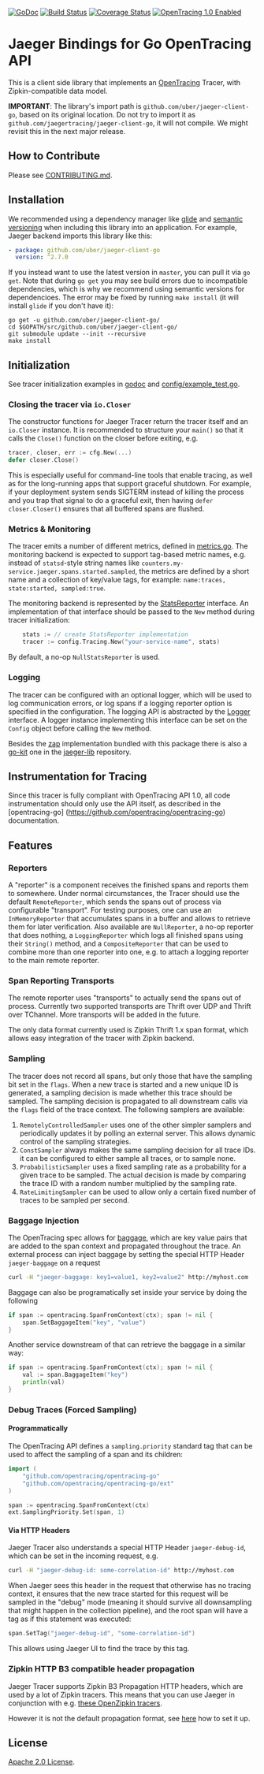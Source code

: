 [![GoDoc][doc-img]][doc] [![Build Status][ci-img]][ci] [![Coverage Status][cov-img]][cov] [![OpenTracing 1.0 Enabled][ot-img]][ot-url]

# Jaeger Bindings for Go OpenTracing API

This is a client side library that implements an
[OpenTracing](http://opentracing.io) Tracer,
with Zipkin-compatible data model.

**IMPORTANT**: The library's import path is `github.com/uber/jaeger-client-go`, based on its original location. Do not try to import it as `github.com/jaegertracing/jaeger-client-go`, it will not compile. We might revisit this in the next major release.

## How to Contribute

Please see [CONTRIBUTING.md](CONTRIBUTING.md).

## Installation

We recommended using a dependency manager like [glide](https://github.com/Masterminds/glide)
and [semantic versioning](http://semver.org/) when including this library into an application.
For example, Jaeger backend imports this library like this:

```yaml
- package: github.com/uber/jaeger-client-go
  version: ^2.7.0
```

If you instead want to use the latest version in `master`, you can pull it via `go get`.
Note that during `go get` you may see build errors due to incompatible dependencies, which is why
we recommend using semantic versions for dependencioes.  The error  may be fixed by running
`make install` (it will install `glide` if you don't have it):

```shell
go get -u github.com/uber/jaeger-client-go/
cd $GOPATH/src/github.com/uber/jaeger-client-go/
git submodule update --init --recursive
make install
```

## Initialization

See tracer initialization examples in [godoc](https://godoc.org/github.com/uber/jaeger-client-go/config#pkg-examples)
and [config/example_test.go](./config/example_test.go).

### Closing the tracer via `io.Closer`

The constructor functions for Jaeger Tracer return the tracer itself and an `io.Closer` instance.
It is recommended to structure your `main()` so that it calls the `Close()` function on the closer
before exiting, e.g.

```go
tracer, closer, err := cfg.New(...)
defer closer.Close()
```

This is especially useful for command-line tools that enable tracing, as well as
for the long-running apps that support graceful shutdown. For example, if your deployment
system sends SIGTERM instead of killing the process and you trap that signal to do a graceful
exit, then having `defer closer.Closer()` ensures that all buffered spans are flushed.

### Metrics & Monitoring

The tracer emits a number of different metrics, defined in
[metrics.go](metrics.go). The monitoring backend is expected to support
tag-based metric names, e.g. instead of `statsd`-style string names
like `counters.my-service.jaeger.spans.started.sampled`, the metrics
are defined by a short name and a collection of key/value tags, for
example: `name:traces, state:started, sampled:true`.

The monitoring backend is represented by the
[StatsReporter](stats_reporter.go) interface. An implementation
of that interface should be passed to the `New` method during
tracer initialization:

```go
    stats := // create StatsReporter implementation
    tracer := config.Tracing.New("your-service-name", stats)
```

By default, a no-op `NullStatsReporter` is used.

### Logging

The tracer can be configured with an optional logger, which will be
used to log communication errors, or log spans if a logging reporter
option is specified in the configuration. The logging API is abstracted
by the [Logger](logger.go) interface. A logger instance implementing
this interface can be set on the `Config` object before calling the
`New` method.

Besides the [zap](https://github.com/uber-go/zap) implementation
bundled with this package there is also a [go-kit](https://github.com/go-kit/kit)
one in the [jaeger-lib](https://github.com/uber/jaeger-lib) repository.

## Instrumentation for Tracing

Since this tracer is fully compliant with OpenTracing API 1.0,
all code instrumentation should only use the API itself, as described
in the [opentracing-go]
(https://github.com/opentracing/opentracing-go) documentation.

## Features

### Reporters

A "reporter" is a component receives the finished spans and reports
them to somewhere. Under normal circumstances, the Tracer
should use the default `RemoteReporter`, which sends the spans out of
process via configurable "transport". For testing purposes, one can
use an `InMemoryReporter` that accumulates spans in a buffer and
allows to retrieve them for later verification. Also available are
`NullReporter`, a no-op reporter that does nothing, a `LoggingReporter`
which logs all finished spans using their `String()` method, and a
`CompositeReporter` that can be used to combine more than one reporter
into one, e.g. to attach a logging reporter to the main remote reporter.

### Span Reporting Transports

The remote reporter uses "transports" to actually send the spans out
of process. Currently two supported transports are Thrift over UDP
and Thrift over TChannel. More transports will be added in the future.

The only data format currently used is Zipkin Thrift 1.x span format,
which allows easy integration of the tracer with Zipkin backend.

### Sampling

The tracer does not record all spans, but only those that have the
sampling bit set in the `flags`. When a new trace is started and a new
unique ID is generated, a sampling decision is made whether this trace
should be sampled. The sampling decision is propagated to all downstream
calls via the `flags` field of the trace context. The following samplers
are available:
  1. `RemotelyControlledSampler` uses one of the other simpler samplers
     and periodically updates it by polling an external server. This
     allows dynamic control of the sampling strategies.
  1. `ConstSampler` always makes the same sampling decision for all
     trace IDs. it can be configured to either sample all traces, or
     to sample none.
  1. `ProbabilisticSampler` uses a fixed sampling rate as a probability
     for a given trace to be sampled. The actual decision is made by
     comparing the trace ID with a random number multiplied by the
     sampling rate.
  1. `RateLimitingSampler` can be used to allow only a certain fixed
     number of traces to be sampled per second.

### Baggage Injection

The OpenTracing spec allows for [baggage](https://github.com/opentracing/specification/blob/master/specification.md#set-a-baggage-item),
which are key value pairs that are added to the span context and propagated
throughout the trace.
An external process can inject baggage by setting the special
HTTP Header `jaeger-baggage` on a request

```sh
curl -H "jaeger-baggage: key1=value1, key2=value2" http://myhost.com
```

Baggage can also be programatically set inside your service by doing
the following

```go
if span := opentracing.SpanFromContext(ctx); span != nil {
    span.SetBaggageItem("key", "value")
}
```

Another service downstream of that can retrieve the baggage in a similar way:

```go
if span := opentracing.SpanFromContext(ctx); span != nil {
    val := span.BaggageItem("key")
    println(val)
}
```

### Debug Traces (Forced Sampling)

#### Programmatically

The OpenTracing API defines a `sampling.priority` standard tag that
can be used to affect the sampling of a span and its children:

```go
import (
    "github.com/opentracing/opentracing-go"
    "github.com/opentracing/opentracing-go/ext"
)

span := opentracing.SpanFromContext(ctx)
ext.SamplingPriority.Set(span, 1)    
```

#### Via HTTP Headers

Jaeger Tracer also understands a special HTTP Header `jaeger-debug-id`,
which can be set in the incoming request, e.g.

```sh
curl -H "jaeger-debug-id: some-correlation-id" http://myhost.com
```

When Jaeger sees this header in the request that otherwise has no
tracing context, it ensures that the new trace started for this
request will be sampled in the "debug" mode (meaning it should survive
all downsampling that might happen in the collection pipeline), and the
root span will have a tag as if this statement was executed:

```go
span.SetTag("jaeger-debug-id", "some-correlation-id")
```

This allows using Jaeger UI to find the trace by this tag.

### Zipkin HTTP B3 compatible header propagation

Jaeger Tracer supports Zipkin B3 Propagation HTTP headers, which are used
by a lot of Zipkin tracers. This means that you can use Jaeger in conjunction with e.g. [these OpenZipkin tracers](https://github.com/openzipkin).

However it is not the default propagation format, see [here](zipkin/README.md#NewZipkinB3HTTPHeaderPropagator) how to set it up.

## License

[Apache 2.0 License](LICENSE).


[doc-img]: https://godoc.org/github.com/uber/jaeger-client-go?status.svg
[doc]: https://godoc.org/github.com/uber/jaeger-client-go
[ci-img]: https://travis-ci.org/jaegertracing/jaeger-client-go.svg?branch=master
[ci]: https://travis-ci.org/jaegertracing/jaeger-client-go
[cov-img]: https://codecov.io/gh/jaegertracing/jaeger-client-go/branch/master/graph/badge.svg
[cov]: https://codecov.io/gh/jaegertracing/jaeger-client-go
[ot-img]: https://img.shields.io/badge/OpenTracing--1.0-enabled-blue.svg
[ot-url]: http://opentracing.io
